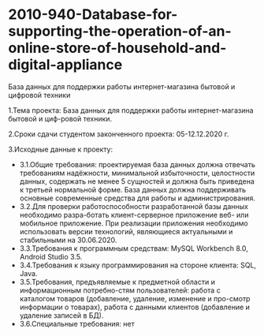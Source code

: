 # 2010-940-Database-for-supporting-the-operation-of-an-online-store-of-household-and-digital-appliance
База данных для поддержки работы интернет-магазина бытовой и цифровой техники

1.Тема проекта: База данных для поддержки работы интернет-магазина бытовой и циф-ровой техники.

2.Сроки сдачи студентом законченного проекта: 05-12.12.2020 г.

3.Исходные данные к проекту:

* 3.1.Общие требования: проектируемая база данных должна отвечать требованиям надёжности, минимальной избыточности, целостности данных, содержать не менее 5 сущностей и должна быть приведена к третьей нормальной форме. База данных должна поддерживать основные современные средства для работы и администрирования.
* 3.2.Для проверки работоспособности разработанной базы данных необходимо разра-ботать клиент-серверное приложение веб- или мобильное приложение. При реализации приложения необходимо использовать версии технологий, являющиеся актуальными и стабильными на 30.06.2020.
* 3.3.Требования к программным средствам: MySQL Workbench 8.0, Android Studio 3.5.
* 3.4.Требования к языку программирования на стороне клиента: SQL, Java.
* 3.5.Требования, предъявляемые к предметной области и информационным потребно-стям пользователей: работа с каталогом товаров (добавление, удаление, изменение и про-смотр информации о товарах), работа с данными клиентов (добавление и удаление записей в БД).
* 3.6.Специальные требования: нет          
